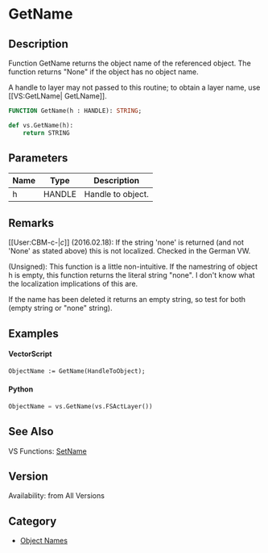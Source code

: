 # GetName

## Description
Function GetName returns the object name of the referenced object. The function returns "None" if the object has no object name.

A handle to layer may not passed to this routine; to obtain a layer name, use [[VS:GetLName| GetLName]].

```pascal
FUNCTION GetName(h : HANDLE): STRING;
```

```python
def vs.GetName(h):
    return STRING
```

## Parameters
|Name|Type|Description|
|---|---|---|
|h|HANDLE|Handle to object.|

## Remarks
[[User:CBM-c-|_c_]] (2016.02.18): If the string 'none' is returned (and not 'None' as stated above) this is not localized. Checked in the German VW.

(Unsigned): 
This function is a little non-intuitive. If the namestring of object h is empty, this function returns the literal string "none". I don't know what the localization implications of this are.

If the name has been deleted it returns an empty string, so test for both (empty string or "none" string).

## Examples
#### VectorScript ####
```pascal
ObjectName := GetName(HandleToObject);
```
#### Python ####
```python
ObjectName = vs.GetName(vs.FSActLayer())
```

## See Also
VS Functions:
[SetName](SetName.md)

## Version
Availability: from All Versions

## Category
* [Object Names](../Categories/Object%20Names.md)
